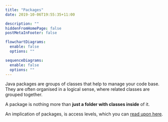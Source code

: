 ```yaml
---
title: "Packages"
date: 2019-10-06T19:55:35+11:00

description: ""
hiddenFromHomePage: false
postMetaInFooter: false

flowchartDiagrams:
  enable: false
  options: ""

sequenceDiagrams:
  enable: false
  options: ""
---
```


Java packages are groups of classes that help to manage your code base.  
They are often organised in a logical sense, where related classes are grouped together.

A package is nothing more than **just a folder with classes inside** of it.

An implication of packages, is access levels, which you can [read upon here](../access-modifiers).
